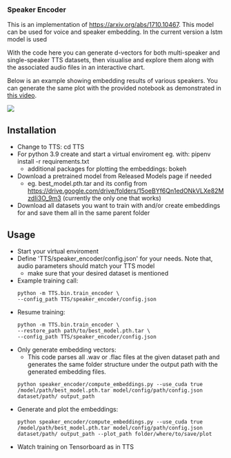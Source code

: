 ### Speaker Encoder

This is an implementation of https://arxiv.org/abs/1710.10467. This model can be used for voice and speaker embedding. In the current version a lstm model is used

With the code here you can generate d-vectors for both multi-speaker and single-speaker TTS datasets, then visualise and explore them along with the associated audio files in an interactive chart.

Below is an example showing embedding results of various speakers. You can generate the same plot with the provided notebook as demonstrated in [this video](https://youtu.be/KW3oO7JVa7Q).

![](umap.png)

<!-- Download a pretrained model from [Released Models](https://github.com/mozilla/TTS/wiki/Released-Models) page. -->

## Installation
- Change to TTS: cd TTS
- For python 3.9 create and start a virtual enviroment eg. with: pipenv install -r requirements.txt
    - additional packages for plotting the embeddings: bokeh
- Download a pretrained model from Released Models page if needed
    - eg. best_model.pth.tar and its config from https://drive.google.com/drive/folders/15oeBYf6Qn1edONkVLXe82MzdIi3O_9m3 (currently the only one that works)
- Download all datasets you want to train with and/or create embeddings for and save them all in the same parent folder

## Usage
- Start your virtual enviroment
- Define 'TTS/speaker_encoder/config.json' for your needs. Note that, audio parameters should match your TTS model
    - make sure that your desired dataset is mentioned
- Example training call:
    ```
    python -m TTS.bin.train_encoder \
    --config_path TTS/speaker_encoder/config.json
    ```
- Resume training:
    ```
    python -m TTS.bin.train_encoder \
    --restore_path path/to/best_model.pth.tar \
    --config_path TTS/speaker_encoder/config.json
    ```
- Only generate embedding vectors:
    - This code parses all .wav or .flac files at the given dataset path and generates the same folder structure under the output path with the generated embedding files.
    ```
    python speaker_encoder/compute_embeddings.py --use_cuda true /model/path/best_model.pth.tar model/config/path/config.json dataset/path/ output_path
    ``` 
- Generate and plot the embeddings:
    ```
    python speaker_encoder/compute_embeddings.py --use_cuda true /model/path/best_model.pth.tar model/config/path/config.json dataset/path/ output_path --plot_path folder/where/to/save/plot
    ``` 
- Watch training on Tensorboard as in TTS
